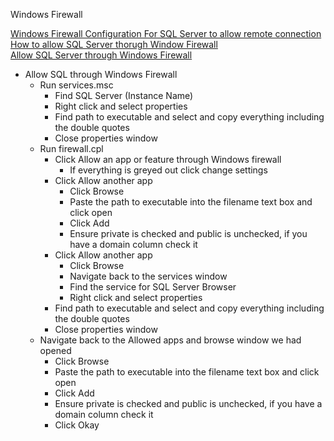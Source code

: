 Windows Firewall

[Windows Firewall Configuration For SQL Server to allow remote connection](https://www.youtube.com/watch?v=3Eyva0OG2tc)<br />
[How to allow SQL Server thorugh Window Firewall](https://www.youtube.com/watch?v=9O2GLm3iNp8)<br />
[Allow SQL Server through Windows Firewall](https://www.youtube.com/watch?v=3jVTUll4PXs)<br />

* Allow SQL through Windows Firewall
  * Run services.msc
    * Find SQL Server (Instance Name)
    * Right click and select properties
    * Find path to executable and select and copy everything including the double quotes
    * Close properties window
  * Run firewall.cpl
    * Click Allow an app or feature through Windows firewall
      * If everything is greyed out click change settings
    * Click Allow another app
      * Click Browse
      * Paste the path to executable into the filename text box and click open
      * Click Add
      * Ensure private is checked and public is unchecked, if you have a domain column check it
    * Click Allow another app
      * Click Browse
      * Navigate back to the services window
      * Find the service for SQL Server Browser
      * Right click and select properties
    * Find path to executable and select and copy everything including the double quotes
    * Close properties window
  * Navigate back to the Allowed apps and browse window we had opened
    * Click Browse
    * Paste the path to executable into the filename text box and click open
    * Click Add
    * Ensure private is checked and public is unchecked, if you have a domain column check it
    * Click Okay
